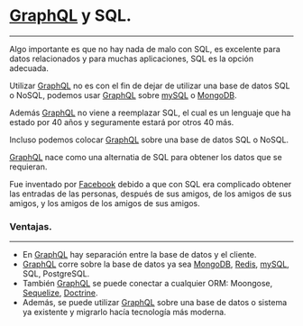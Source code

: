 # [GraphQL](https://graphql.org/) y SQL.
---
Algo importante es que no hay nada de malo con SQL, es excelente para datos relacionados y para muchas aplicaciones, SQL es la opción adecuada.

Utilizar [GraphQL](https://graphql.org/) no es con el fin de dejar de utilizar una base de datos SQL o NoSQL, podemos usar [GraphQL](https://graphql.org/) sobre [mySQL](https://www.mysql.com/) o [MongoDB](https://www.mongodb.com/es).

Además [GraphQL](https://graphql.org/) no viene a reemplazar SQL, el cual es un lenguaje que ha estado por 40 años y seguramente estará por otros 40 más.

Incluso podemos colocar [GraphQL](https://graphql.org/) sobre una base de datos SQL o NoSQL.

[GraphQL](https://graphql.org/) nace como una alternatia de SQL para obtener los datos que se requieran.

Fue inventado por [Facebook](facebook.com) debido a que con SQL era complicado obtener las entradas de las personas, después de sus amigos, de los amigos de sus amigos, y los amigos de los amigos de sus amigos.

### Ventajas.
---
- En [GraphQL](https://graphql.org/) hay separación entre la base de datos y el cliente.
- [GraphQL](https://graphql.org/) corre sobre la base de datos ya sea [MongoDB](https://www.mongodb.com/es), [Redis](https://redis.io/), [mySQL](https://www.mysql.com/), SQL, PostgreSQL.
- También [GraphQL](https://graphql.org/) se puede conectar a cualquier ORM: Moongose, [Sequelize](https://sequelize.org/), [Doctrine](https://www.doctrine-project.org/).
- Además, se puede utilizar [GraphQL](https://graphql.org/) sobre una base de datos o sistema ya existente y migrarlo hacía tecnología más moderna.
